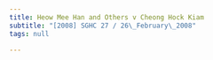```yaml
---
title: Heow Mee Han and Others v Cheong Hock Kiam
subtitle: "[2008] SGHC 27 / 26\_February\_2008"
tags: null

---
```



